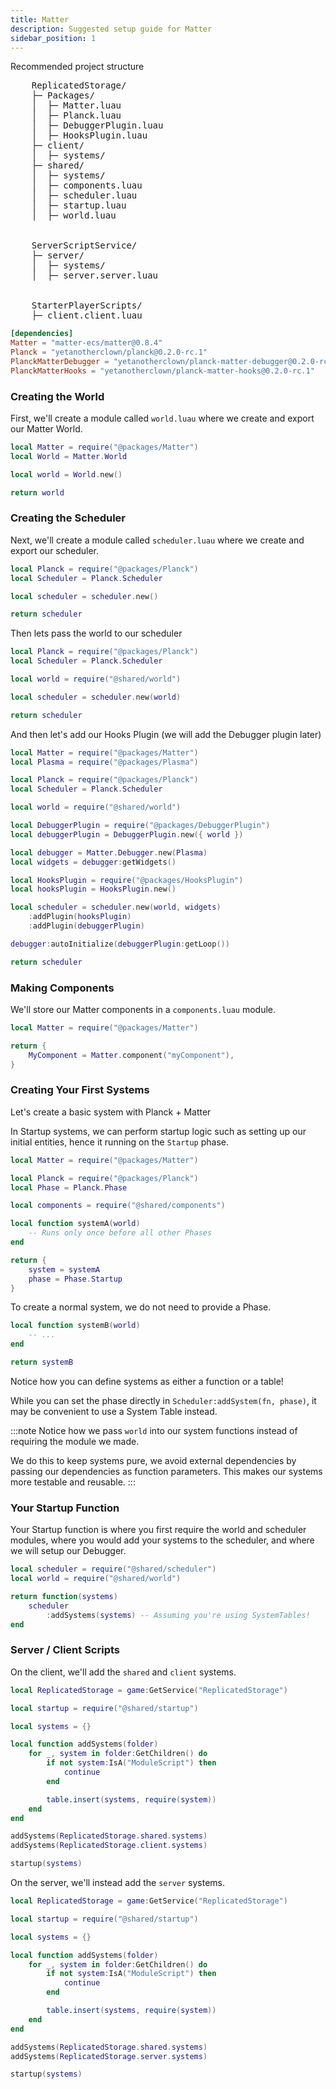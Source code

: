 ```yaml
---
title: Matter
description: Suggested setup guide for Matter
sidebar_position: 1
---
```


Recommended project structure

<pre style={{lineHeight: "120%", width: "fit-content", "--ifm-paragraph-margin-bottom": 0}}>
    ReplicatedStorage/
    ├─ Packages/
    │  ├─ Matter.luau
    │  ├─ Planck.luau
    │  ├─ DebuggerPlugin.luau
    │  ├─ HooksPlugin.luau
    ├─ client/
    │  ├─ systems/
    ├─ shared/
    │  ├─ systems/
    │  ├─ components.luau
    │  ├─ scheduler.luau
    │  ├─ startup.luau
    │  ├─ world.luau
    <br />
    ServerScriptService/
    ├─ server/
    │  ├─ systems/
    │  ├─ server.server.luau
    <br />
    StarterPlayerScripts/
    ├─ client.client.luau
</pre>

```toml title="wally.toml"
[dependencies]
Matter = "matter-ecs/matter@0.8.4"
Planck = "yetanotherclown/planck@0.2.0-rc.1"
PlanckMatterDebugger = "yetanotherclown/planck-matter-debugger@0.2.0-rc.1"
PlanckMatterHooks = "yetanotherclown/planck-matter-hooks@0.2.0-rc.1"
```

### Creating the World

First, we'll create a module called `world.luau` where we create and export our Matter World.

```lua title="ReplicatedStorage/shared/world.luau"
local Matter = require("@packages/Matter")
local World = Matter.World

local world = World.new()

return world
```

### Creating the Scheduler

Next, we'll create a module called `scheduler.luau` where we create and export our scheduler.

```lua title="ReplicatedStorage/shared/scheduler.luau"
local Planck = require("@packages/Planck")
local Scheduler = Planck.Scheduler

local scheduler = scheduler.new()

return scheduler
```

Then lets pass the world to our scheduler

```lua {4,6}title="ReplicatedStorage/shared/scheduler.luau"
local Planck = require("@packages/Planck")
local Scheduler = Planck.Scheduler

local world = require("@shared/world")

local scheduler = scheduler.new(world)

return scheduler
```

And then let's add our Hooks Plugin (we will add the Debugger plugin later)

```lua {6,7,10} title="ReplicatedStorage/shared/scheduler.luau"
local Matter = require("@packages/Matter")
local Plasma = require("@packages/Plasma")

local Planck = require("@packages/Planck")
local Scheduler = Planck.Scheduler

local world = require("@shared/world")

local DebuggerPlugin = require("@packages/DebuggerPlugin")
local debuggerPlugin = DebuggerPlugin.new({ world })

local debugger = Matter.Debugger.new(Plasma)
local widgets = debugger:getWidgets()

local HooksPlugin = require("@packages/HooksPlugin")
local hooksPlugin = HooksPlugin.new()

local scheduler = scheduler.new(world, widgets)
    :addPlugin(hooksPlugin)
    :addPlugin(debuggerPlugin)

debugger:autoInitialize(debuggerPlugin:getLoop())

return scheduler
```

### Making Components

We'll store our Matter components in a `components.luau` module.

```lua title="ReplicatedStorage/shared/components.luau"
local Matter = require("@packages/Matter")

return {
    MyComponent = Matter.component("myComponent"),
}
```

### Creating Your First Systems

Let's create a basic system with Planck + Matter

In Startup systems, we can perform startup logic such as setting up
our initial entities, hence it running on the `Startup` phase.

```lua title="ReplicatedStorage/shared/systems/systemA.luau"
local Matter = require("@packages/Matter")

local Planck = require("@packages/Planck")
local Phase = Planck.Phase

local components = require("@shared/components")

local function systemA(world)
    -- Runs only once before all other Phases
end

return {
    system = systemA
    phase = Phase.Startup
}
```

To create a normal system, we do not need to provide a Phase.

```lua title="ReplicatedStorage/shared/systems/systemB.luau"
local function systemB(world)
    -- ...
end

return systemB
```

Notice how you can define systems as either a function or a table!

While you can set the phase directly in `Scheduler:addSystem(fn, phase)`,
it may be convenient to use a System Table instead.

:::note
Notice how we pass `world` into our system functions instead of requiring the
module we made.

We do this to keep systems pure, we avoid external dependencies by passing our
dependencies as function parameters. This makes our systems more testable and
reusable.
:::

### Your Startup Function

Your Startup function is where you first require the world and scheduler modules,
where you would add your systems to the scheduler, and where we will setup our Debugger.

```lua title="ReplicatedStorage/shared/startup.luau"
local scheduler = require("@shared/scheduler")
local world = require("@shared/world")

return function(systems)
    scheduler
        :addSystems(systems) -- Assuming you're using SystemTables!
end
```

### Server / Client Scripts

On the client, we'll add the `shared` and `client` systems.

```lua title="ReplicatedStorage/client/client.client.luau"
local ReplicatedStorage = game:GetService("ReplicatedStorage")

local startup = require("@shared/startup")

local systems = {}

local function addSystems(folder)
    for _, system in folder:GetChildren() do
        if not system:IsA("ModuleScript") then
            continue
        end

        table.insert(systems, require(system))
    end
end

addSystems(ReplicatedStorage.shared.systems)
addSystems(ReplicatedStorage.client.systems)

startup(systems)
```

On the server, we'll instead add the `server` systems.

```lua {18} title="ServerScriptService/server/server.server.luau"
local ReplicatedStorage = game:GetService("ReplicatedStorage")

local startup = require("@shared/startup")

local systems = {}

local function addSystems(folder)
    for _, system in folder:GetChildren() do
        if not system:IsA("ModuleScript") then
            continue
        end

        table.insert(systems, require(system))
    end
end

addSystems(ReplicatedStorage.shared.systems)
addSystems(ReplicatedStorage.server.systems)

startup(systems)
```